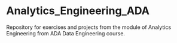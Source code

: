 # Analytics_Engineering_ADA
Repository for exercises and projects from the module of Analytics Engineering from ADA Data Engineering course.
